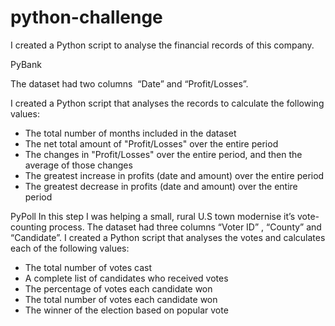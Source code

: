 # python-challenge

I created a Python script to analyse the financial records of this company.

PyBank

The dataset had two columns  “Date” and “Profit/Losses”.

I created a Python script that analyses the records to calculate the following values:

* The total number of months included in the dataset
* The net total amount of "Profit/Losses" over the entire period
* The changes in "Profit/Losses" over the entire period, and then the average of those changes
* The greatest increase in profits (date and amount) over the entire period
* The greatest decrease in profits (date and amount) over the entire period


PyPoll
In this step I was helping a small, rural U.S town modernise it’s vote-counting process.
The dataset had three columns “Voter ID” , “County” and “Candidate”. I created a Python script that analyses the votes and calculates each of the following values:

* The total number of votes cast
* A complete list of candidates who received votes
* The percentage of votes each candidate won
* The total number of votes each candidate won
* The winner of the election based on popular vote






